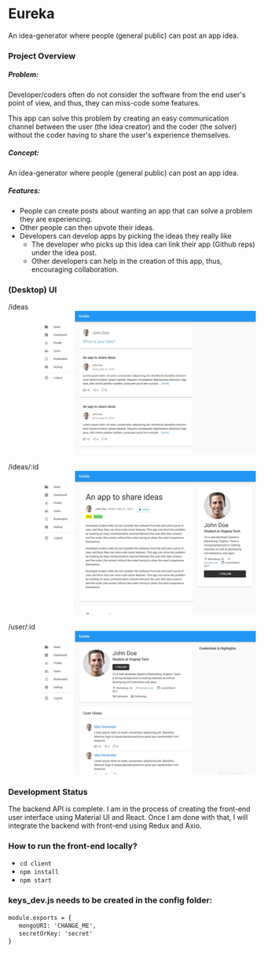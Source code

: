 # Eureka
An idea-generator where people (general public) can post an app idea.

### Project Overview

##### Problem:

Developer/coders often do not consider the software from the end user's point of view, and thus, they can miss-code some features. 

This app can solve this problem by creating an easy communication channel between the user (the idea creator) and the coder (the solver) without the coder having to share the user's experience themselves.

##### Concept:
An idea-generator where people (general public) can post an app idea.

##### Features:

- People can create posts about wanting an app that can solve a problem they are experiencing.
- Other people can then upvote their ideas.
- Developers can develop apps by picking the ideas they really like
  - The developer who picks up this idea can link their app (Github reps) under the idea post.
  - Other developers can help in the creation of this app, thus, encouraging collaboration.

### (Desktop) UI

/ideas
![](img/3.jpg)

/ideas/:id
![](img/2.jpg)

/user/:id
![](img/4.jpg)



### Development Status

The backend API is complete. I am in the process of creating the front-end user interface using Material UI and React. Once I am done with that, I will integrate the backend with front-end using Redux and Axio.

### How to run the front-end locally?
- ``` cd client ```
- ``` npm install ```
- ```npm start```

### keys_dev.js needs to be created in the config folder:
```
module.exports = {
   mongoURI: 'CHANGE_ME',
   secretOrKey: 'secret'
}
```

